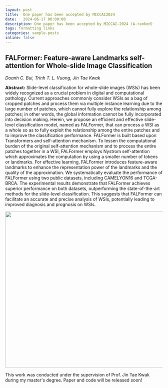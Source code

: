```yaml
---
layout: post
title:  One paper has been accepted by MICCAI2024
date:   2024-06-17 00:00:00
description: One paper has been accepted by MICCAI-2024 (A-ranked)
tags: formatting links
categories: sample-posts
inline: false
---
```


## FALFormer: Feature-aware Landmarks self-attention for Whole-slide Image Classification
*Doanh C. Bui, Trinh T. L. Vuong, Jin Tae Kwak*

**Abstract:** Slide-level classification for whole-slide images (WSIs) has been widely recognized as a crucial problem in digital and computational pathology. Current approaches commonly consider WSIs as a bag of cropped patches and process them via multiple instance learning due to the large number of patches, which cannot fully explore the relationship among patches; in other words, the global information cannot be fully incorporated into decision making. Herein, we propose an efficient and effective slide-level classification model, named as FALFormer, that can process a WSI as a whole so as to fully exploit the relationship among the entire patches and to improve the classification performance. FALFormer is built based upon Transformers and self-attention mechanism. To lessen the computational burden of the original self-attention mechanism and to process the entire patches together in a WSI, FALFormer employs Nystrom self-attention which approximates the computation by using a smaller number of tokens or landmarks. For effective learning, FALFormer introduces feature-aware landmarks to enhance the representation power of the landmarks and the quality of the approximation. We systematically evaluate the performance of FALFormer using two public datasets, including CAMELYON16 and TCGA-BRCA. The experimental results demonstrate that FALFormer achieves superior performance on both datasets, outperforming the state-of-the-art methods for the slide-level classification. This suggests that FALFormer can facilitate an accurate and precise analysis of WSIs, potentially leading to improved diagnosis and prognosis on WSIs.

<img src="https://caodoanh2001.github.io/assets/img/miccai2024.png" data-canonical-src="https://caodoanh2001.github.io/assets/img/miccai2024.png" width="750" height="500" />

This work was conducted under the supervision of Prof. Jin Tae Kwak during my master's degree. 
Paper and code will be released soon!
